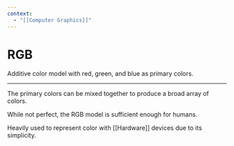 ```yaml
---
context:
  - "[[Computer Graphics]]"
---
```


# RGB

Additive color model with red, green, and blue as primary colors.

---

The primary colors can be mixed together to produce a broad array of colors.

While not perfect, the RGB model is sufficient enough for humans.

Heavily used to represent color with [[Hardware]] devices due to its simplicity.
